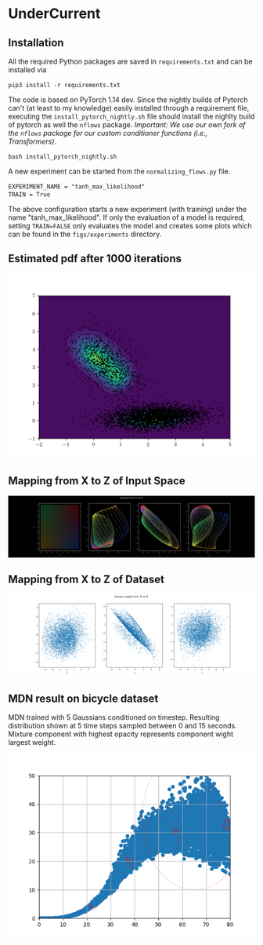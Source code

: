 # UnderCurrent

## Installation
All the required Python packages are saved in `requirements.txt` and can be installed via

```
pip3 install -r requirements.txt
```
The code is based on PyTorch 1.14 dev. Since the nightly builds of Pytorch can't (at least to my knowledge) easily installed through a requirement file, executing the `install_pytorch_nightly.sh` file should install the nighlty build of pytorch as well the `nflows` package. *Important: We use our own fork of the `nflows` package for our custom conditioner functions  (i.e., Transformers)*.

```
bash install_pytorch_nightly.sh
```

A new experiment can be started from the `normalizing_flows.py` file. 

```
EXPERIMENT_NAME = "tanh_max_likelihood"
TRAIN = True
```

The above configuration starts a new experiment (with training) under the name "tanh_max_likelihood". If only the evaluation of a model is required, setting `TRAIN=FALSE` only evaluates the model and creates some plots which can be found in the `figs/experiments` directory. 
## Estimated pdf after 1000 iterations
![UnderCurrent with MLP after 1000 iterations](./figs/general/first_deep_current6_999.png)

## Mapping from $\mathbf{X}$ to $\mathbf{Z}$ of Input Space
![Mapping X to Z](./figs/general/mapping_x_z6.png)

## Mapping from $\mathbf{X}$ to $\mathbf{Z}$ of Dataset
![Mapping X to Z](./figs/general/mapped_points6_999.png)

## MDN result on bicycle dataset
MDN trained with 5 Gaussians conditioned on timestep. Resulting distribution shown at 5 time steps sampled between 0 and 15 seconds. Mixture component with highest opacity represents component wight largest weight.

![mdn](./figs/experiments/mdn/mdn_result.png)